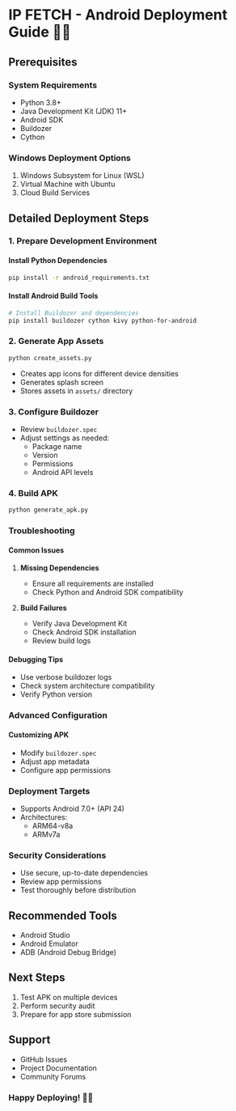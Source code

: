 # IP FETCH - Android Deployment Guide 🚀📱

## Prerequisites

### System Requirements
- Python 3.8+
- Java Development Kit (JDK) 11+
- Android SDK
- Buildozer
- Cython

### Windows Deployment Options
1. Windows Subsystem for Linux (WSL)
2. Virtual Machine with Ubuntu
3. Cloud Build Services

## Detailed Deployment Steps

### 1. Prepare Development Environment

#### Install Python Dependencies
```bash
pip install -r android_requirements.txt
```

#### Install Android Build Tools
```bash
# Install Buildozer and dependencies
pip install buildozer cython kivy python-for-android
```

### 2. Generate App Assets
```bash
python create_assets.py
```
- Creates app icons for different device densities
- Generates splash screen
- Stores assets in `assets/` directory

### 3. Configure Buildozer
- Review `buildozer.spec`
- Adjust settings as needed:
  - Package name
  - Version
  - Permissions
  - Android API levels

### 4. Build APK
```bash
python generate_apk.py
```

### Troubleshooting

#### Common Issues
1. **Missing Dependencies**
   - Ensure all requirements are installed
   - Check Python and Android SDK compatibility

2. **Build Failures**
   - Verify Java Development Kit
   - Check Android SDK installation
   - Review build logs

#### Debugging Tips
- Use verbose buildozer logs
- Check system architecture compatibility
- Verify Python version

### Advanced Configuration

#### Customizing APK
- Modify `buildozer.spec`
- Adjust app metadata
- Configure app permissions

### Deployment Targets
- Supports Android 7.0+ (API 24)
- Architectures: 
  - ARM64-v8a
  - ARMv7a

### Security Considerations
- Use secure, up-to-date dependencies
- Review app permissions
- Test thoroughly before distribution

## Recommended Tools
- Android Studio
- Android Emulator
- ADB (Android Debug Bridge)

## Next Steps
1. Test APK on multiple devices
2. Perform security audit
3. Prepare for app store submission

## Support
- GitHub Issues
- Project Documentation
- Community Forums

### Happy Deploying! 🎉📲

